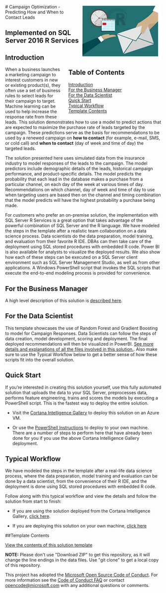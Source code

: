 <img src="Resources/Images/management.png" align="right">
# Campaign Optimization - Predicting How and When to Contact Leads


<div style="width:300px; float:right; padding-left:20px">
<h2>Table of Contents</h2>
<ul style=" list-style-type:none; padding:0; margin-left:0px;">
<li><a href="#introduction">Introduction</a></li>
<li><a href="#for-the-business-manager">For the Business Manager</a></li>
<li><a href="#for-the-data-scientist">For the Data Scientist</a></li>
<li><a href="#quick-start">Quick Start</a></li>
<li><a href="#typical-workflow">Typical Workflow</a></li>
<li><a href="#template-contents">Template Contents</a></li>
</div>


## Implemented on SQL Server 2016 R Services
## Introduction

When a business launches a marketing campaign to interest customers in new or existing product(s), they often use a set of business rules to select leads for their campaign to target. Machine learning can be used to help increase the response rate from these leads. This solution demonstrates how to use a model to predict actions that are expected to maximize the purchase rate of leads targeted by the campaign. These predictions serve as the basis for recommendations to be used by a renewed campaign on **how to contact** (for example, e-mail, SMS, or cold call) and **when to contact** (day of week and time of day) the targeted leads. 

The solution presented here uses simulated data from the insurance industry to model responses of the leads to the campaign. The model predictors include demographic details of the leads, historical campaign performance, and product-specific details. The model predicts the probability that each lead in the database makes a purchase from a particular channel, on each day of the week at various times of day. Recommendations on which channel, day of week and time of day to use when targeting users are based then on the channel and timing combination that the model predicts will have the highest probability a purchase being made. 

For customers who prefer an on-premise solution, the implementation with SQL Server R Services is a great option that takes advantage of the powerful combination of SQL Server and the R language. We have modeled the steps in the template after a realistic team collaboration on a data science process. Data scientists do the data preparation, model training, and evaluation from their favorite R IDE. DBAs can then take care of the deployment using SQL stored procedures with embedded R code. Power BI is also available for analysts to visualize the deployed results. We also show how each of these steps can be executed on a SQL Server client environment such as SQL Server Management Studio, as well as from other applications. A Windows PowerShell script that invokes the SQL scripts that execute the end-to-end modeling process is provided for convenience. 


## For the Business Manager

A high level description of this solution is [described here](Resources/business-manager.md).

## For the Data Scientist 

This template showcases the use of Random Forest and Gradient Boosting to model for Campaign Responses. Data Scientists can follow the steps of data creation, model development, scoring and deployment.  The final deployed recommendations will then be visualized in PowerBI. [See more details and explanations of all the files involved in this solution.](Resources/data-scientist.md).   Also make sure to use the Typical Workflow below to get a better sense of how these scripts fit into the overall solution.

 <a name="quickstart" id="quickstart"></a>
## Quick Start
If you’re interested in creating this solution yourself, use this fully automated solution that uploads the data to your SQL Server, preprocesses data, performs feature engineering, trains and scores the models by executing a PowerShell script. This is the fastest way to deploy the entire solution. 

* Visit the [Cortana Intelligence Gallery](https://gallery.cortanaintelligence.com/Solution/e992f8c1b29f4df897301d11796f9e7c) to deploy this solution on an Azure VM.

* Or use the [PowerShell Instructions](Resources/Instructions/Powershell_Instructions.md) to deploy to your own machine.  There are a number of steps to perform here that have already been done for you if you use the above Cortana Intelligence Gallery deployment.

## Typical Workflow
We have modeled the steps in the template after a real-life data science process, where the data preparation, model training and evaluation can be done by a data scientist, from the convenience of their R IDE, and the deployment is done using SQL stored procedures with embedded R code.

Follow along with this typical workflow and view the details and follow the solution from start to finish:

* If you are using the solution deployed from the Cortana Intelligence Gallery, [click here](Resources/Instructions/CIG_Workflow.md).

* If you are deploying this solution on your own machine, [click here](Resources/Instructions/Typical_Workflow.md) 

##Template Contents 

[View the contents of this solution template](Resources/contents.md)


**NOTE:** Please don't use "Download ZIP" to get this repository, as it will change the line endings in the data files. Use "git clone" to get a local copy of this repository. 
 
This project has adopted the [Microsoft Open Source Code of Conduct](https://opensource.microsoft.com/codeofconduct/). For more information see the [Code of Conduct FAQ](https://opensource.microsoft.com/codeofconduct/faq/) or contact [opencode@microsoft.com](mailto:opencode@microsoft.com) with any additional questions or comments.